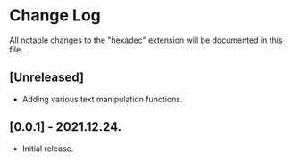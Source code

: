 # Change Log

All notable changes to the "hexadec" extension will be documented in this file.

## [Unreleased]

- Adding various text manipulation functions.

## [0.0.1] - 2021.12.24.

- Initial release.
